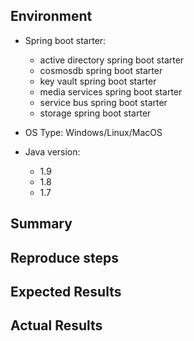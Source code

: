 <!---
Verify first that your issue/request is not already reported on GitHub.
Also test if the latest release.
-->

## Environment
- Spring boot starter:
  <!--Which Spring boot starters have the issue, pick items below and delete the rest-->
  - active directory spring boot starter
  - cosmosdb spring boot starter
  - key vault spring boot starter
  - media services spring boot starter
  - service bus spring boot starter
  - storage spring boot starter
  
- OS Type: Windows/Linux/MacOS
- Java version: 
  <!--Pick one below and delete the rest-->
  - 1.9
  - 1.8
  - 1.7
  

## Summary
<!--Describe the issue briefly-->

## Reproduce steps
<!--steps to reproduce the issue-->


## Expected Results
<!--What did you expect to happen when running the steps above-->


## Actual Results
<!--What actually happened-->